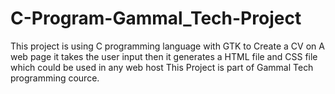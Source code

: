 # C-Program-Gammal_Tech-Project
This project is using C programming language with GTK to Create a CV on A web page
it takes the user input then it generates a HTML file and CSS file which could be used in any web host
This Project is part of Gammal Tech programming cource.
